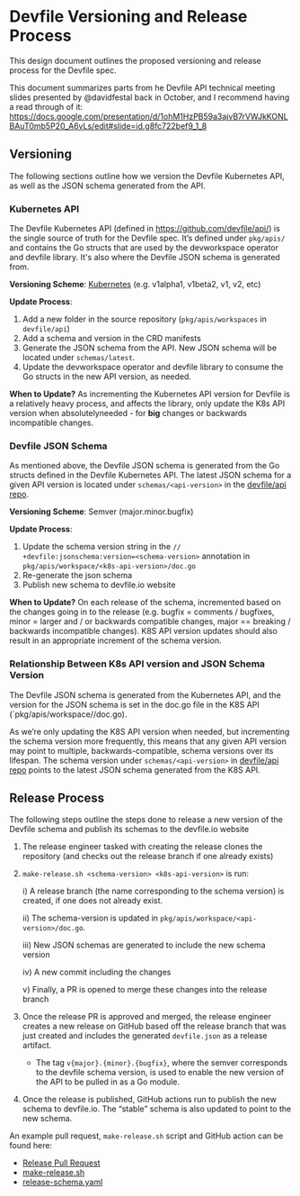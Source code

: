 # Devfile Versioning and Release Process
This design document outlines the proposed versioning and release process for the Devfile spec. 

This document summarizes parts from he Devfile API technical meeting slides presented by @davidfestal back in October, and I recommend having a read through of it: https://docs.google.com/presentation/d/1ohM1HzPB59a3ajvB7rVWJkKONLBAuT0mb5P20_A6vLs/edit#slide=id.g8fc722bef9_1_8

## Versioning

The following sections outline how we version the Devfile Kubernetes API, as well as the JSON schema generated from the API.

### Kubernetes API
The Devfile Kubernetes API (defined in https://github.com/devfile/api/) is the single source of truth for the Devfile spec. It’s defined under `pkg/apis/` and contains the Go structs that are used by the devworkspace operator and devfile library. It's also where the Devfile JSON schema is generated from. 

**Versioning Scheme**: [Kubernetes](https://kubernetes.io/docs/tasks/extend-kubernetes/custom-resources/custom-resource-definition-versioning) (e.g. v1alpha1, v1beta2, v1, v2, etc)

**Update Process**: 

   1) Add a new folder in the source repository (`pkg/apis/workspaces` in `devfile/api`)
   2) Add a schema and version in the CRD manifests
   3) Generate the JSON schema from the API. New JSON schema will be located under `schemas/latest`.
   4) Update the devworkspace operator and devfile library to consume the Go structs in the new API version, as needed.

**When to Update?**  As incrementing the Kubernetes API version for Devfile is a relatively heavy process, and affects the library, only update the K8s API version when absolutelyneeded  - for **big** changes or backwards incompatible changes.

### Devfile JSON Schema

As mentioned above, the Devfile JSON schema is generated from the Go structs defined in the Devfile Kubernetes API. The latest JSON schema for a given API version is located under `schemas/<api-version>` in the [devfile/api repo](https://github.com/devfile/api/). 

**Versioning Scheme**: Semver (major.minor.bugfix)

**Update Process**: 
  
   1) Update the schema version string in the `// +devfile:jsonschema:version=<schema-version>` annotation in `pkg/apis/workspace/<k8s-api-version>/doc.go`
   2) Re-generate the json schema
   3) Publish new schema to devfile.io website

**When to Update?** On each release of the schema, incremented based on the changes going in to the release (e.g. bugfix = comments / bugfixes, minor = larger and / or backwards compatible changes, major == breaking / backwards incompatible changes). K8S API version updates should also result in an appropriate increment of the schema version.


### Relationship Between K8s API version and JSON Schema Version

The Devfile JSON schema is generated from the Kubernetes API, and the version for the JSON schema is set in the doc.go file in the K8S API (`pkg/apis/workspace/<api-version>/doc.go).

As we’re only updating the K8S API version when needed, but incrementing the schema version more frequently, this means that any given API version may point to multiple, backwards-compatible, schema versions over its lifespan. The schema version under `schemas/<api-version>` in [devfile/api repo](https://github.com/devfile/api/) points to the latest JSON schema generated from the K8S API.

## Release Process
The following steps outline the steps done to release a new version of the Devfile schema and publish its schemas to the devfile.io website

   1) The release engineer tasked with creating the release clones the repository (and checks out the release branch if one already exists)

   2) `make-release.sh <schema-version> <k8s-api-version>` is run:

      i) A release branch (the name corresponding to the schema version) is created, if one does not already exist.

      ii) The schema-version is updated in `pkg/apis/workspace/<api-version>/doc.go`.

      iii) New JSON schemas are generated to include the new schema version
      
      iv) A new commit including the changes

      v) Finally, a PR is opened to merge these changes into the release branch

   3) Once the release PR is approved and merged, the release engineer creates a new release on GitHub based off the release branch that was just created and includes the generated `devfile.json` as a release artifact. 
       - The tag `v{major}.{minor}.{bugfix}`, where the semver corresponds to the devfile schema version, is used to enable the new version of the API to be pulled in as a Go module.

   4) Once the release is published, GitHub actions run to publish the new schema to devfile.io. The “stable” schema is also updated to point to the new schema.

An example pull request, `make-release.sh` script and GitHub action can be found here:
- [Release Pull Request](https://github.com/johnmcollier/api/pull/7)
- [make-release.sh](https://github.com/johnmcollier/api/blob/master/make-release.sh)
- [release-schema.yaml](https://github.com/johnmcollier/api/blob/master/.github/workflows/release-schema.yaml)

